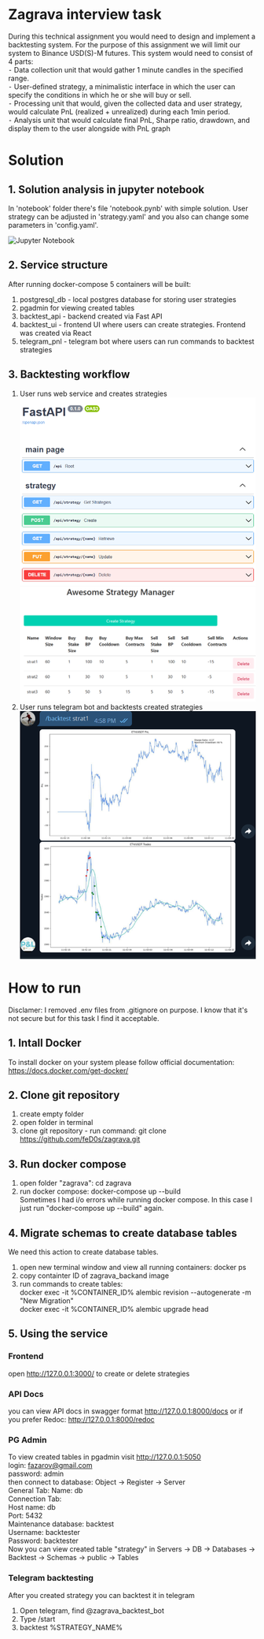 # Zagrava interview task
During this technical assignment you would need to design and implement a backtesting system. For the purpose of this assignment we will limit our system to Binance USD(S)-M futures. This system would need to consist of 4 parts:<br/>
 ⁃ Data collection unit that would gather 1 minute candles in the specified range.<br/>
 ⁃ User-defined strategy, a minimalistic interface in which the user can specify the conditions in which he or she will buy or sell.<br/>
 ⁃ Processing unit that would, given the collected data and user strategy, would calculate PnL (realized + unrealized) during each 1min period.<br/>
 ⁃ Analysis unit that would calculate final PnL, Sharpe ratio, drawdown, and display them to the user alongside with PnL graph<br/>
 
 # Solution

## 1. Solution analysis in jupyter notebook

In 'notebook' folder there's file 'notebook.pynb' with simple solution. User strategy can be adjusted in 'strategy.yaml' and you also can change some parameters in 'config.yaml'.

![Jupyter Notebook](https://github.com/feD0s/zagrava/blob/main/notebook/notebook.ipynb)

## 2. Service structure

After running docker-compose 5 containers will be built:<br/>
1) postgresql_db - local postgres database for storing user strategies</br>
2) pgadmin for viewing created tables</br>
3) backtest_api - backend created via Fast API</br>
4) backtest_ui - frontend UI where users can create strategies. Frontend was created via React</br>
5) telegram_pnl - telegram bot where users can run commands to backtest strategies

## 3. Backtesting workflow

1) User runs web service and creates strategies</br>
   ![fastAPI Swagger UI](https://github.com/feD0s/zagrava/blob/main/fastapi.png?raw=true)
   ![React UI](https://github.com/feD0s/zagrava/blob/main/React%20UI.png?raw=true)
3) User runs telegram bot and backtests created strategies 
   ![telegram UI](https://github.com/feD0s/zagrava/blob/main/telegram%20UI.png?raw=true)

# How to run
Disclamer: I removed .env files from .gitignore on purpose. I know that it's not secure but for this task I find it acceptable.
## 1. Intall Docker
To install docker on your system please follow official documentation:</br>
https://docs.docker.com/get-docker/
## 2. Clone git repository
1) create empty folder</br>
2) open folder in terminal</br>
3) clone git repository - run command: git clone https://github.com/feD0s/zagrava.git
## 3. Run docker compose
1) open folder "zagrava": cd zagrava</br>
2) run docker compose: docker-compose up --build</br>
Sometimes I had i/o errors while running docker compose. In this case I just run "docker-compose up --build" again.
## 4. Migrate schemas to create database tables
We need this action to create database tables.</br>
1) open new terminal window and view all running containers: docker ps</br>
2) copy containter ID of zagrava_backand image</br>
3) run commands to create tables:</br>
docker exec -it %CONTAINER_ID% alembic revision --autogenerate -m "New Migration"</br>
docker exec -it %CONTAINER_ID% alembic upgrade head</br>
## 5. Using the service
### Frontend
open http://127.0.0.1:3000/ to create or delete strategies</br>
### API Docs
you can view API docs in swagger format http://127.0.0.1:8000/docs or if you prefer Redoc: http://127.0.0.1:8000/redoc</br>
### PG Admin
To view created tables in pgadmin visit http://127.0.0.1:5050</br>
login: fazarov@gmail.com</br>
password: admin</br>
then connect to database: Object -> Register -> Server</br>
General Tab: Name: db</br>
Connection Tab: </br>
Host name: db</br>
Port: 5432</br>
Maintenance database: backtest</br>
Username: backtester</br>
Password: backtester</br>
Now you can view created table "strategy" in Servers -> DB -> Databases -> Backtest -> Schemas -> public -> Tables</br>
### Telegram backtesting
After you created strategy you can backtest it in telegram</br>
1) Open telegram, find @zagrava_backtest_bot
2) Type /start
3) backtest %STRATEGY_NAME%
